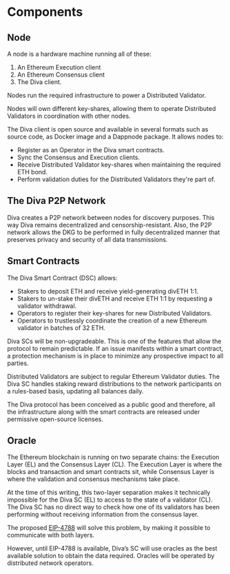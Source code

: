 # Components


## Node

A node is a hardware machine running all of these:

1. An Ethereum Execution client
2. An Ethereum Consensus client
3. The Diva client.

Nodes run the required infrastructure to power a Distributed Validator.

Nodes will own different key-shares, allowing them to operate Distributed Validators in coordination with other nodes.

The Diva client is open source and available in several formats such as source code, as Docker image and a Dappnode package. It allows nodes to:

- Register as an Operator in the Diva smart contracts.
- Sync the Consensus and Execution clients.
- Receive Distributed Validator key-shares when maintaining the required ETH bond.
- Perform validation duties for the Distributed Validators they're part of.

## The Diva P2P Network

Diva creates a P2P network between nodes for discovery purposes. This way Diva remains decentralized and censorship-resistant. Also, the P2P network allows the DKG to be performed in fully decentralized manner that preserves privacy and security of all data transmissions.


## Smart Contracts

The Diva Smart Contract (DSC) allows:

- Stakers to deposit ETH and receive yield-generating divETH 1:1.
- Stakers to un-stake their divETH and receive ETH 1:1 by requesting a validator withdrawal.
- Operators to register their key-shares for new Distributed Validators.
- Operators to trustlessly coordinate the creation of a new Ethereum validator in batches of 32 ETH.

Diva SCs will be non-upgradeable. This is one of the features that allow the protocol to remain predictable. If an issue manifests within a smart contract, a protection mechanism is in place to minimize any prospective impact to all parties.

Distributed Validators are subject to regular Ethereum Validator duties. The Diva SC handles staking reward distributions to the network participants on a rules-based basis, updating all balances daily.

The Diva protocol has been conceived as a public good and therefore, all the infrastructure along with the smart contracts are released under permissive open-source licenses.

## Oracle

The Ethereum blockchain is running on two separate chains: the Execution Layer (EL) and the Consensus Layer (CL). The Execution Layer is where the blocks and transaction and smart contracts sit, while Consensus Layer is where the validation and consensus mechanisms take place.

At the time of this writing, this two-layer separation makes it technically impossible for the Diva SC (EL) to access to the state of a validator (CL). The Diva SC has no direct way to check how one of its validators has been performing without receiving information from the consensus layer.

The proposed [EIP-4788](https://eips.ethereum.org/EIPS/eip-4788) will solve this problem, by making it possible to communicate with both layers.

However, until EIP-4788 is available, Diva’s SC will use oracles as the best available solution to obtain the data required. Oracles will be operated by distributed network operators.
